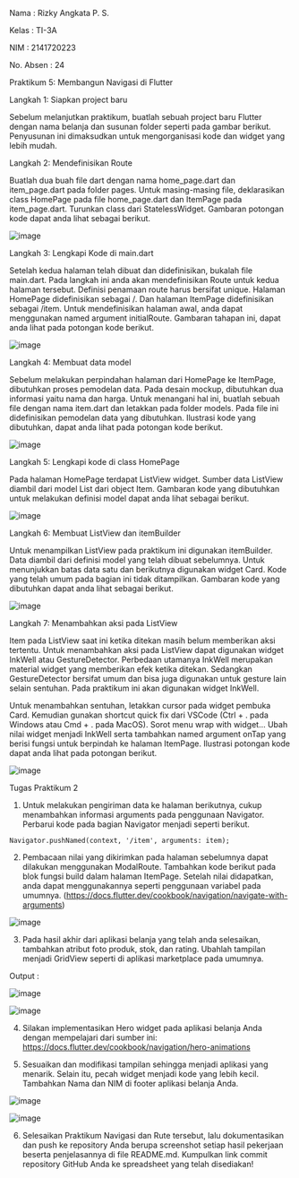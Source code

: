 Nama : Rizky Angkata P. S.

Kelas : TI-3A

NIM : 2141720223

No. Absen : 24

Praktikum 5: Membangun Navigasi di Flutter

Langkah 1: Siapkan project baru

Sebelum melanjutkan praktikum, buatlah sebuah project baru Flutter dengan nama belanja dan susunan folder seperti pada gambar berikut. Penyusunan ini dimaksudkan untuk mengorganisasi kode dan widget yang lebih mudah.

Langkah 2: Mendefinisikan Route

Buatlah dua buah file dart dengan nama home_page.dart dan item_page.dart pada folder pages. Untuk masing-masing file, deklarasikan class HomePage pada file home_page.dart dan ItemPage pada item_page.dart. Turunkan class dari StatelessWidget. Gambaran potongan kode dapat anda lihat sebagai berikut.

![image](https://github.com/RIZKYANGKATA/uts_mobile/assets/88949529/2ba6bdd4-cb2f-484c-ab7b-40f7e6667dd2)

Langkah 3: Lengkapi Kode di main.dart

Setelah kedua halaman telah dibuat dan didefinisikan, bukalah file main.dart. Pada langkah ini anda akan mendefinisikan Route untuk kedua halaman tersebut. Definisi penamaan route harus bersifat unique. Halaman HomePage didefinisikan sebagai /. Dan halaman ItemPage didefinisikan sebagai /item. Untuk mendefinisikan halaman awal, anda dapat menggunakan named argument initialRoute. Gambaran tahapan ini, dapat anda lihat pada potongan kode berikut.

![image](https://github.com/RIZKYANGKATA/uts_mobile/assets/88949529/705c9aa0-ea89-475b-8a91-f1e752563623)

Langkah 4: Membuat data model

Sebelum melakukan perpindahan halaman dari HomePage ke ItemPage, dibutuhkan proses pemodelan data. Pada desain mockup, dibutuhkan dua informasi yaitu nama dan harga. Untuk menangani hal ini, buatlah sebuah file dengan nama item.dart dan letakkan pada folder models. Pada file ini didefinisikan pemodelan data yang dibutuhkan. Ilustrasi kode yang dibutuhkan, dapat anda lihat pada potongan kode berikut.

![image](https://github.com/RIZKYANGKATA/uts_mobile/assets/88949529/992c65ad-54b7-49ce-acc6-6c74c0004c6e)

Langkah 5: Lengkapi kode di class HomePage

Pada halaman HomePage terdapat ListView widget. Sumber data ListView diambil dari model List dari object Item. Gambaran kode yang dibutuhkan untuk melakukan definisi model dapat anda lihat sebagai berikut.

![image](https://github.com/RIZKYANGKATA/uts_mobile/assets/88949529/08414273-0476-402e-a420-df91089bc721)

Langkah 6: Membuat ListView dan itemBuilder

Untuk menampilkan ListView pada praktikum ini digunakan itemBuilder. Data diambil dari definisi model yang telah dibuat sebelumnya. Untuk menunjukkan batas data satu dan berikutnya digunakan widget Card. Kode yang telah umum pada bagian ini tidak ditampilkan. Gambaran kode yang dibutuhkan dapat anda lihat sebagai berikut.

![image](https://github.com/RIZKYANGKATA/uts_mobile/assets/88949529/a7ad4789-ea6c-4e9c-a9f3-e7761ed0c491)

Langkah 7: Menambahkan aksi pada ListView

Item pada ListView saat ini ketika ditekan masih belum memberikan aksi tertentu. Untuk menambahkan aksi pada ListView dapat digunakan widget InkWell atau GestureDetector. Perbedaan utamanya InkWell merupakan material widget yang memberikan efek ketika ditekan. Sedangkan GestureDetector bersifat umum dan bisa juga digunakan untuk gesture lain selain sentuhan. Pada praktikum ini akan digunakan widget InkWell.

Untuk menambahkan sentuhan, letakkan cursor pada widget pembuka Card. Kemudian gunakan shortcut quick fix dari VSCode (Ctrl + . pada Windows atau Cmd + . pada MacOS). Sorot menu wrap with widget... Ubah nilai widget menjadi InkWell serta tambahkan named argument onTap yang berisi fungsi untuk berpindah ke halaman ItemPage. Ilustrasi potongan kode dapat anda lihat pada potongan berikut.

![image](https://github.com/RIZKYANGKATA/uts_mobile/assets/88949529/176042f8-ed64-4418-9512-53ff79956408)

Tugas Praktikum 2

1. Untuk melakukan pengiriman data ke halaman berikutnya, cukup menambahkan informasi arguments pada penggunaan Navigator. Perbarui kode pada bagian Navigator menjadi seperti berikut.

``Navigator.pushNamed(context, '/item', arguments: item);``

2. Pembacaan nilai yang dikirimkan pada halaman sebelumnya dapat dilakukan menggunakan ModalRoute. Tambahkan kode berikut pada blok fungsi build dalam halaman ItemPage. Setelah nilai didapatkan, anda dapat menggunakannya seperti penggunaan variabel pada umumnya. (https://docs.flutter.dev/cookbook/navigation/navigate-with-arguments)

![image](https://github.com/RIZKYANGKATA/uts_mobile/assets/88949529/a96025f7-2555-40fb-98f4-84bce2646139)

3. Pada hasil akhir dari aplikasi belanja yang telah anda selesaikan, tambahkan atribut foto produk, stok, dan rating. Ubahlah tampilan menjadi GridView seperti di aplikasi marketplace pada umumnya.

Output :

![image](https://github.com/RIZKYANGKATA/uts_mobile/assets/88949529/cb2b209f-8512-46b2-a072-ced250a57268)

![image](https://github.com/RIZKYANGKATA/uts_mobile/assets/88949529/4c93d2dc-5368-484c-b1da-5cb541d8233c)

4. Silakan implementasikan Hero widget pada aplikasi belanja Anda dengan mempelajari dari sumber ini: https://docs.flutter.dev/cookbook/navigation/hero-animations

5. Sesuaikan dan modifikasi tampilan sehingga menjadi aplikasi yang menarik. Selain itu, pecah widget menjadi kode yang lebih kecil. Tambahkan Nama dan NIM di footer aplikasi belanja Anda.

![image](https://github.com/RIZKYANGKATA/uts_mobile/assets/88949529/cb2b209f-8512-46b2-a072-ced250a57268)

![image](https://github.com/RIZKYANGKATA/uts_mobile/assets/88949529/4c93d2dc-5368-484c-b1da-5cb541d8233c)

6. Selesaikan Praktikum Navigasi dan Rute tersebut, lalu dokumentasikan dan push ke repository Anda berupa screenshot setiap hasil pekerjaan beserta penjelasannya di file README.md. Kumpulkan link commit repository GitHub Anda ke spreadsheet yang telah disediakan!



